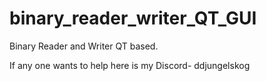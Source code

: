 # binary_reader_writer_QT_GUI
Binary Reader and Writer QT based.

If any one wants to help here is my Discord- ddjungelskog 
